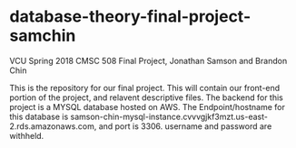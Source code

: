 # database-theory-final-project-samchin
VCU Spring 2018 CMSC 508 Final Project, Jonathan Samson and Brandon Chin

This is the repository for our final project. This will contain our front-end portion of the project, and relavent descriptive files.
The backend for this project is a MYSQL database hosted on AWS.
The Endpoint/hostname for this database is samson-chin-mysql-instance.cvvvgjkf3mzt.us-east-2.rds.amazonaws.com, and port is 3306.
username and password are withheld.





